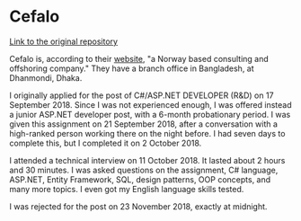 # Cefalo

[Link to the original repository](bitbucket.org/maacpiash/cefalog/)

Cefalo is, according to their [website](https://www.cefalo.com/), "a Norway based consulting and offshoring company." They have a branch office in Bangladesh, at Dhanmondi, Dhaka.

I originally applied for the post of C#/ASP.NET DEVELOPER (R&D) on 17 September 2018. Since I was not experienced enough, I was offered instead a junior ASP.NET developer post, with a 6-month probationary period. I was given this assignment on 21 September 2018, after a conversation with a high-ranked person working there on the night before. I had seven days to complete this, but I completed it on 2 October 2018.

I attended a technical interview on 11 October 2018. It lasted about 2 hours and 30 minutes. I was asked questions on the assignment, C# language, ASP.NET, Entity Framework, SQL, design patterns, OOP concepts, and many more topics. I even got my English language skills tested.

I was rejected for the post on 23 November 2018, exactly at midnight.